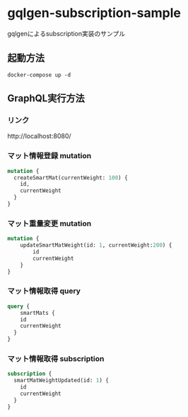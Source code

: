 # gqlgen-subscription-sample

gqlgenによるsubscription実装のサンプル

## 起動方法

``` shell
docker-compose up -d
```

## GraphQL実行方法

### リンク

http://localhost:8080/

### マット情報登録 mutation

```graphql
mutation {
  createSmartMat(currentWeight: 100) {
    id,
    currentWeight
  }
}
```

### マット重量変更 mutation

```graphql
mutation {
    updateSmartMatWeight(id: 1, currentWeight:200) {
        id
        currentWeight
    }
}
```

### マット情報取得 query

```graphql
query {
	smartMats {
    id
    currentWeight
  }
}
```

### マット情報取得 subscription

```graphql
subscription {
  smartMatWeightUpdated(id: 1) {
    id
    currentWeight
  }
}
```
